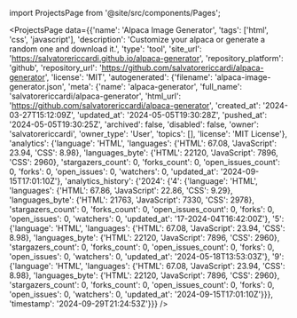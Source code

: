 
import ProjectsPage from '@site/src/components/Pages';

<ProjectsPage
    data={{'name': 'Alpaca Image Generator', 'tags': ['html', 'css', 'javascript'], 'description': 'Customize your alpaca or generate a random one and download it.', 'type': 'tool', 'site_url': 'https://salvatorericcardi.github.io/alpaca-generator', 'repository_platform': 'github', 'repository_url': 'https://github.com/salvatorericcardi/alpaca-generator', 'license': 'MIT', 'autogenerated': {'filename': 'alpaca-image-generator.json', 'meta': {'name': 'alpaca-generator', 'full_name': 'salvatorericcardi/alpaca-generator', 'html_url': 'https://github.com/salvatorericcardi/alpaca-generator', 'created_at': '2024-03-27T15:12:09Z', 'updated_at': '2024-05-05T19:30:28Z', 'pushed_at': '2024-05-05T19:30:25Z', 'archived': false, 'disabled': false, 'owner': 'salvatorericcardi', 'owner_type': 'User', 'topics': [], 'license': 'MIT License'}, 'analytics': {'language': 'HTML', 'languages': {'HTML': 67.08, 'JavaScript': 23.94, 'CSS': 8.98}, 'languages_byte': {'HTML': 22120, 'JavaScript': 7896, 'CSS': 2960}, 'stargazers_count': 0, 'forks_count': 0, 'open_issues_count': 0, 'forks': 0, 'open_issues': 0, 'watchers': 0, 'updated_at': '2024-09-15T17:01:10Z'}, 'analytics_history': {'2024': {'4': {'language': 'HTML', 'languages': {'HTML': 67.86, 'JavaScript': 22.86, 'CSS': 9.29}, 'languages_byte': {'HTML': 21763, 'JavaScript': 7330, 'CSS': 2978}, 'stargazers_count': 0, 'forks_count': 0, 'open_issues_count': 0, 'forks': 0, 'open_issues': 0, 'watchers': 0, 'updated_at': '17-2024-04T16:42:00Z'}, '5': {'language': 'HTML', 'languages': {'HTML': 67.08, 'JavaScript': 23.94, 'CSS': 8.98}, 'languages_byte': {'HTML': 22120, 'JavaScript': 7896, 'CSS': 2960}, 'stargazers_count': 0, 'forks_count': 0, 'open_issues_count': 0, 'forks': 0, 'open_issues': 0, 'watchers': 0, 'updated_at': '2024-05-18T13:53:03Z'}, '9': {'language': 'HTML', 'languages': {'HTML': 67.08, 'JavaScript': 23.94, 'CSS': 8.98}, 'languages_byte': {'HTML': 22120, 'JavaScript': 7896, 'CSS': 2960}, 'stargazers_count': 0, 'forks_count': 0, 'open_issues_count': 0, 'forks': 0, 'open_issues': 0, 'watchers': 0, 'updated_at': '2024-09-15T17:01:10Z'}}}, 'timestamp': '2024-09-29T21:24:53Z'}}}
/>
